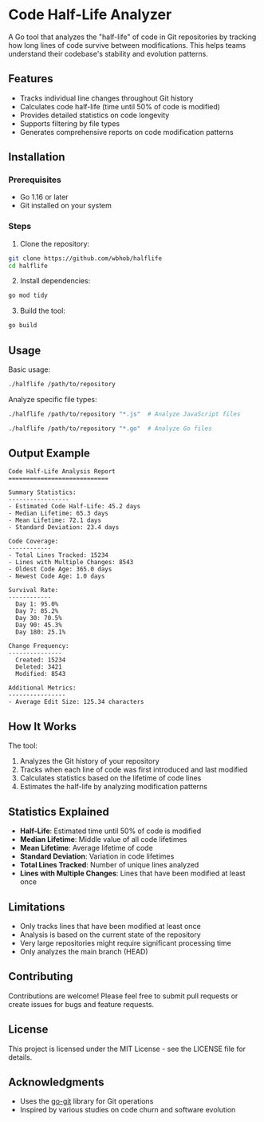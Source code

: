 # Code Half-Life Analyzer

A Go tool that analyzes the "half-life" of code in Git repositories by tracking how long lines of code survive between modifications. This helps teams understand their codebase's stability and evolution patterns.

## Features

- Tracks individual line changes throughout Git history
- Calculates code half-life (time until 50% of code is modified)
- Provides detailed statistics on code longevity
- Supports filtering by file types
- Generates comprehensive reports on code modification patterns

## Installation

### Prerequisites

- Go 1.16 or later
- Git installed on your system

### Steps

1. Clone the repository:

```bash
git clone https://github.com/wbhob/halflife
cd halflife
```

2. Install dependencies:

```bash
go mod tidy
```

3. Build the tool:

```bash
go build
```

## Usage

Basic usage:

```bash
./halflife /path/to/repository
```

Analyze specific file types:

```bash
./halflife /path/to/repository "*.js"  # Analyze JavaScript files

./halflife /path/to/repository "*.go"  # Analyze Go files
```

## Output Example

```
Code Half-Life Analysis Report
============================

Summary Statistics:
-----------------
- Estimated Code Half-Life: 45.2 days
- Median Lifetime: 65.3 days
- Mean Lifetime: 72.1 days
- Standard Deviation: 23.4 days

Code Coverage:
------------
- Total Lines Tracked: 15234
- Lines with Multiple Changes: 8543
- Oldest Code Age: 365.0 days
- Newest Code Age: 1.0 days

Survival Rate:
------------
  Day 1: 95.0%
  Day 7: 85.2%
  Day 30: 70.5%
  Day 90: 45.3%
  Day 180: 25.1%

Change Frequency:
---------------
  Created: 15234
  Deleted: 3421
  Modified: 8543

Additional Metrics:
----------------
- Average Edit Size: 125.34 characters
```

## How It Works

The tool:

1. Analyzes the Git history of your repository
2. Tracks when each line of code was first introduced and last modified
3. Calculates statistics based on the lifetime of code lines
4. Estimates the half-life by analyzing modification patterns

## Statistics Explained

- **Half-Life**: Estimated time until 50% of code is modified
- **Median Lifetime**: Middle value of all code lifetimes
- **Mean Lifetime**: Average lifetime of code
- **Standard Deviation**: Variation in code lifetimes
- **Total Lines Tracked**: Number of unique lines analyzed
- **Lines with Multiple Changes**: Lines that have been modified at least once

## Limitations

- Only tracks lines that have been modified at least once
- Analysis is based on the current state of the repository
- Very large repositories might require significant processing time
- Only analyzes the main branch (HEAD)

## Contributing

Contributions are welcome! Please feel free to submit pull requests or create issues for bugs and feature requests.

## License

This project is licensed under the MIT License - see the LICENSE file for details.

## Acknowledgments

- Uses the [go-git](https://github.com/go-git/go-git) library for Git operations
- Inspired by various studies on code churn and software evolution
